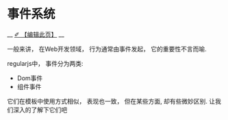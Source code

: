 # 事件系统

__ [&#x2710; 【编辑此页】](编辑此页) __

一般来讲， 在Web开发领域， 行为通常由事件发起， 它的重要性不言而喻. 

regularjs中， 事件分为两类: 

- Dom事件
- 组件事件 

它们在模板中使用方式相似， 表现也一致， 但在某些方面, 却有些微妙区别. 让我们深入的了解下它们吧

